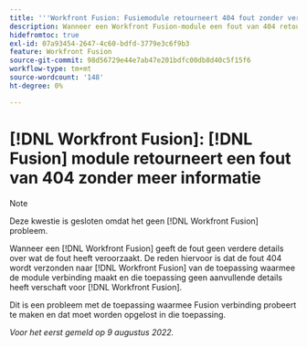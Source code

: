 ```yaml
---
title: '''Workfront Fusion: Fusiemodule retourneert 404 fout zonder verdere informatie"'
description: Wanneer een Workfront Fusion-module een fout van 404 retourneert, geeft de fout geen verdere details over de oorzaak van de fout. De reden hiervoor is dat de fout van 404 naar Workfront Fusion wordt verzonden vanuit de toepassing waarmee de module verbinding maakt en die toepassing geen aanvullende details naar Workfront Fusion heeft verzonden.
hidefromtoc: true
exl-id: 07a93454-2647-4c60-bdfd-3779e3c6f9b3
feature: Workfront Fusion
source-git-commit: 98d56729e44e7ab47e201bdfc00db8d40c5f15f6
workflow-type: tm+mt
source-wordcount: '148'
ht-degree: 0%

---
```


# [!DNL Workfront Fusion]: [!DNL Fusion] module retourneert een fout van 404 zonder meer informatie

>[!NOTE]
>
>Deze kwestie is gesloten omdat het geen [!DNL Workfront Fusion] probleem.

Wanneer een [!DNL Workfront Fusion] geeft de fout geen verdere details over wat de fout heeft veroorzaakt. De reden hiervoor is dat de fout 404 wordt verzonden naar [!DNL Workfront Fusion] van de toepassing waarmee de module verbinding maakt en die toepassing geen aanvullende details heeft verschaft voor [!DNL Workfront Fusion].

Dit is een probleem met de toepassing waarmee Fusion verbinding probeert te maken en dat moet worden opgelost in die toepassing.

_Voor het eerst gemeld op 9 augustus 2022._

